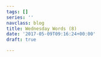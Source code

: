 ```yaml
---
tags: []
series: ''
navclass: blog
title: Wednesday Words (8)
date: '2017-05-09T09:16:24+00:00'
draft: true

---
```

